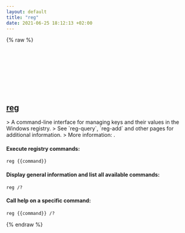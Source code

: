 ```yaml
---
layout: default
title: "reg"
date: 2021-06-25 18:12:13 +02:00
---
```

{% raw %}
<h2 id="reg">
  <a href="/en/windows/reg.html">reg</a> <a href="#reg"><svg class="icon">
    <use href="/assets/images/unicode_sprite.svg#link" />
  </svg></a>
</h2>
> A command-line interface for managing keys and their values in the Windows registry.
> See `reg-query`, `reg-add` and other pages for additional information.
> More information: <https://docs.microsoft.com/windows-server/administration/windows-commands/reg>.

#### Execute registry commands:
```shell
reg {{command}}
```
#### Display general information and list all available commands:
```shell
reg /?
```
#### Call help on a specific command:
```shell
reg {{command}} /?
```
{% endraw %}